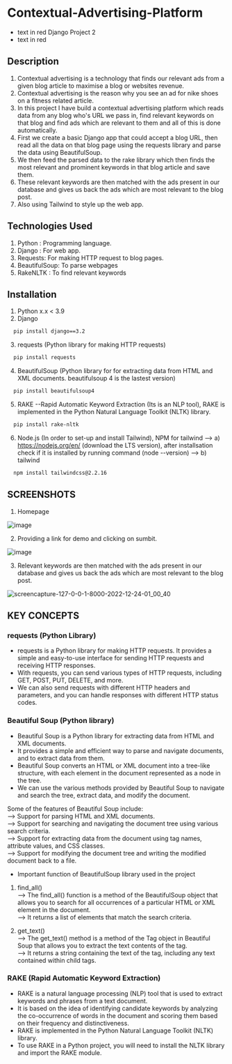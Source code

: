 # Contextual-Advertising-Platform
- text in red
Django Project 2
- text in red
## Description
1) Contextual advertising is a technology that finds our relevant ads from a given blog article to maximise a blog or websites revenue.
2) Contextual advertising is the reason why you see an ad for nike shoes on a fitness related article.
3) In this project I have build a contextual advertising platform which reads data from any blog who's URL we pass in, find relevant keywords on that blog and find ads which are relevant to them and all of this is done automatically.
3) First we create a basic Django app that could accept a blog URL, then read all the data on that blog page using the requests library and parse the data using BeautifulSoup.
4) We then feed the parsed data to the rake library which then finds the most relevant and prominent keywords in that blog article and save them.
5) These relevant keywords are then matched with the ads present in our database and gives us back the ads which are most relevant to the blog post.
6) Also using Tailwind to style up the web app.

## Technologies Used
1) Python : Programming language.
2) Django : For web app.
3) Requests: For making HTTP request to blog pages.
4) BeautifulSoup: To parse webpages
5) RakeNLTK : To find relevant keywords

## Installation
1) Python x.x < 3.9
2) Django 

```bash
  pip install django==3.2
```
3) requests (Python library for making HTTP requests)

```bash
  pip install requests
```
4) BeautifulSoup (Python library for for extracting data from HTML and XML documents. beautifulsoup 4 is the lastest version)

```bash
  pip install beautifulsoup4
```
5) RAKE --Rapid Automatic Keyword Extraction (Its is an NLP tool), RAKE is implemented in the Python Natural Language Toolkit (NLTK) library. 

```bash
  pip install rake-nltk
```
6) Node.js (In order to set-up and install Tailwind), NPM for tailwind
--> a) https://nodejs.org/en/  (download the LTS version), after installsation check if it is installed by running command (node --version)
--> b) tailwind 

```bash
  npm install tailwindcss@2.2.16
```

## SCREENSHOTS

1) Homepage  

![image](https://user-images.githubusercontent.com/102078863/209398280-f8fb4bbf-5784-4476-9b98-50abebaec2e4.png)


2) Providing a link for demo and clicking on sumbit.

![image](https://user-images.githubusercontent.com/102078863/209398332-b82224ca-17e8-4c9b-852f-280a8222cd61.png)


3) Relevant keywords are then matched with the ads present in our database and gives us back the ads which are most relevant to the blog post. 
 
![screencapture-127-0-0-1-8000-2022-12-24-01_00_40](https://user-images.githubusercontent.com/102078863/209398397-7ff0f61d-6b1d-4599-9aca-f5ba0082ea2a.png)


## KEY CONCEPTS 
### requests (Python Library)
* requests is a Python library for making HTTP requests. It provides a simple and easy-to-use interface for sending HTTP requests and receiving HTTP responses.
* With requests, you can send various types of HTTP requests, including GET, POST, PUT, DELETE, and more. 
* We can also send requests with different HTTP headers and parameters, and you can handle responses with different HTTP status codes.

### Beautiful Soup (Python library)
* Beautiful Soup is a Python library for extracting data from HTML and XML documents. 
* It provides a simple and efficient way to parse and navigate documents, and to extract data from them.
* Beautiful Soup converts an HTML or XML document into a tree-like structure, with each element in the document represented as a node in the tree. 
* We can use the various methods provided by Beautiful Soup to navigate and search the tree, extract data, and modify the document.

Some of the features of Beautiful Soup include:  
--> Support for parsing HTML and XML documents.  
--> Support for searching and navigating the document tree using various search criteria.  
--> Support for extracting data from the document using tag names, attribute values, and CSS classes.  
--> Support for modifying the document tree and writing the modified document back to a file.  

* Important function of BeautifulSoup library used in the project 

1)  find_all()   
--> The find_all() function is a method of the BeautifulSoup object that allows you to search for all occurrences of a particular HTML or XML element in the document.  
--> It returns a list of elements that match the search criteria.  

2) get_text()  
--> The get_text() method is a method of the Tag object in Beautiful Soup that allows you to extract the text contents of the tag.   
--> It returns a string containing the text of the tag, including any text contained within child tags.  

### RAKE (Rapid Automatic Keyword Extraction)
* RAKE is a natural language processing (NLP) tool that is used to extract keywords and phrases from a text document.  
* It is based on the idea of identifying candidate keywords by analyzing the co-occurrence of words in the document and scoring them based on their frequency and distinctiveness.  
* RAKE is implemented in the Python Natural Language Toolkit (NLTK) library. 
* To use RAKE in a Python project, you will need to install the NLTK library and import the RAKE module.
